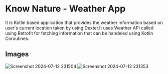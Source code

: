 # Know Nature - Weather App

It is Kotlin based application that provides the weather information based on user's current location taken by using Dexter.It uses Weather API called using Retrofit for fetching information that can be handeled using Kotlin Coroutines.

## Images 

![Screenshot 2024-07-12 231504](https://github.com/user-attachments/assets/9be5f8bb-1617-4bd2-b1c7-072e03835b14)
![Screenshot 2024-07-12 231353](https://github.com/user-attachments/assets/d89cb104-ddd2-49a1-9440-3e9e672af653)
